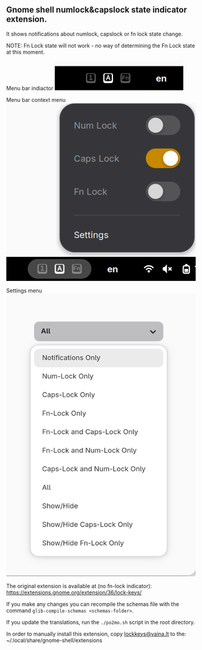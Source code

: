 ## Gnome shell numlock&capslock state indicator extension.

It shows notifications about numlock, capslock or fn lock state change.

NOTE: Fn Lock state will not work - no way of determining the Fn Lock state at this moment.

Menu bar indiactor
![Screenshot](indicator-1.png)

Menu bar context menu
![Screenshot](indicator-2.png)

Settings menu
![Screenshot](drop-down-1.png)

The original extension is available at (no fn-lock indicator): https://extensions.gnome.org/extension/36/lock-keys/

If you make any changes you can recompile the schemas file with the command `glib-compile-schemas <schemas-folder>`.

If you update the translations, run the `./po2mo.sh` script in the root directory.

In order to manually install this extension, copy lockkeys@vaina.lt to the:
~/.local/share/gnome-shell/extensions
